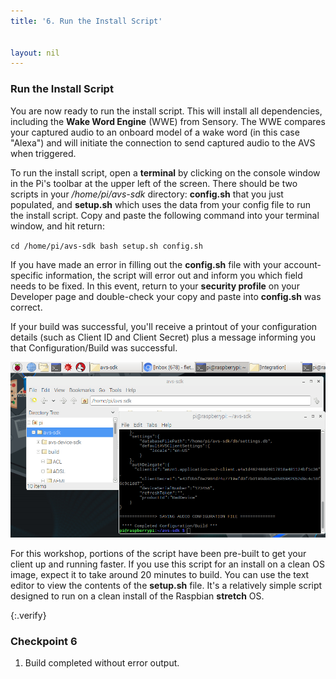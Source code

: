 ```yaml
---
title: '6. Run the Install Script'


layout: nil
---
```



### Run the Install Script

You are now ready to run the install script. This will install all dependencies, including the **Wake Word Engine** (WWE) from Sensory.  The WWE compares your captured audio to an onboard model of a wake word (in this case "Alexa") and will initiate the connection to send captured audio to the AVS when triggered.

To run the install script, open a **terminal** by clicking on the console window in the Pi's toolbar at the upper left of the screen. There should be two scripts in your */home/pi/avs-sdk* directory: **config.sh** that you just populated, and **setup.sh** which uses the data from your config file to run the install script. Copy and paste the following command into your terminal window, and hit return:

`cd /home/pi/avs-sdk
bash setup.sh config.sh
`

If you have made an error in filling out the **config.sh** file with your account-specific information, the script will error out and inform you which field needs to be fixed.  In this event, return to your **security profile** on your Developer page and double-check your copy and paste into **config.sh** was correct.

If your build was successful, you'll receive a printout of your configuration details (such as Client ID and Client Secret) plus a message informing you that Configuration/Build was successful.

![build_success](/assets/build_successful.PNG)

For this workshop, portions of the script have been pre-built to get your client up and running faster.  If you use this script for an install on a clean OS image, expect it to take around 20 minutes to build.  You can use the text editor to view the contents of the **setup.sh** file. It's a relatively simple script designed to run on a clean install of the Raspbian **stretch** OS.

{:.verify}
### Checkpoint 6

1. Build completed without error output.
